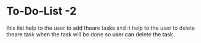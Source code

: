 # To-Do-List -2
 this list help to the user to add theare tasks and it help to the user to delete theare task  when the task will be done so user can delete the task 
